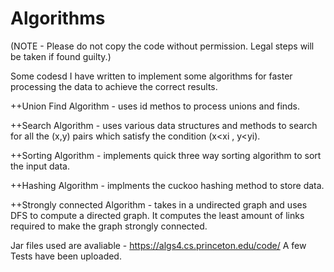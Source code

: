 # Algorithms
(NOTE - Please do not copy the code without permission. Legal steps will be taken if found guilty.)

Some codesd I have written to implement some algorithms for faster processing the data to achieve the correct results.

++Union Find Algorithm - uses id methos to process unions and finds.

++Search Algorithm - uses various data structures and methods to search for all the (x,y) pairs which satisfy the condition (x<xi , y<yi).

++Sorting Algorithm - implements quick three way sorting algorithm to sort the input data.

++Hashing Algorithm - implments the cuckoo hashing method to store data.

++Strongly connected Algorithm - takes in a undirected graph and uses DFS to compute a directed graph. It computes the least amount of links required to make the graph strongly connected.

Jar files used are avaliable - https://algs4.cs.princeton.edu/code/
A few Tests have been uploaded.
